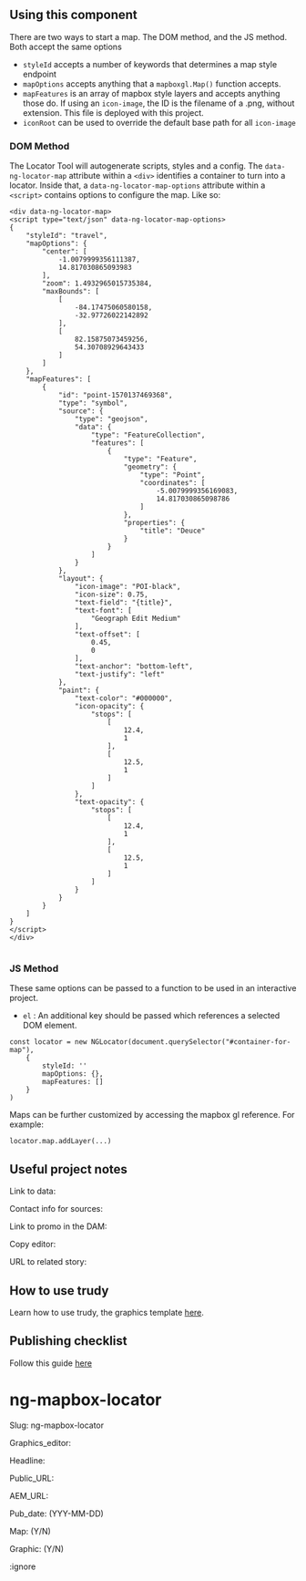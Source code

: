 ## Using this component

There are two ways to start a map. The DOM method, and the JS method. Both accept the same options

- `styleId` accepts a number of keywords that determines a map style endpoint
- `mapOptions` accepts anything that a `mapboxgl.Map()` function accepts.
- `mapFeatures` is an array of mapbox style layers and accepts anything those do. If using an `icon-image`, the ID is the filename of a .png, without extension. This file is deployed with this project.
- `iconRoot` can be used to override the default base path for all `icon-image`


### DOM Method

The Locator Tool will autogenerate scripts, styles and a config. The `data-ng-locator-map` attribute within a `<div>` identifies a container to turn into a locator. Inside that, a `data-ng-locator-map-options` attribute within a `<script>` contains options to configure the map. Like so:

```
<div data-ng-locator-map>
<script type="text/json" data-ng-locator-map-options>
{
    "styleId": "travel",
    "mapOptions": {
        "center": [
            -1.0079999356111387,
            14.817030865093983
        ],
        "zoom": 1.4932965015735384,
        "maxBounds": [
            [
                -84.17475060580158,
                -32.97726022142892
            ],
            [
                82.15875073459256,
                54.30708929643433
            ]
        ]
    },
    "mapFeatures": [
        {
            "id": "point-1570137469368",
            "type": "symbol",
            "source": {
                "type": "geojson",
                "data": {
                    "type": "FeatureCollection",
                    "features": [
                        {
                            "type": "Feature",
                            "geometry": {
                                "type": "Point",
                                "coordinates": [
                                    -5.0079999356169083,
                                    14.817030865098786
                                ]
                            },
                            "properties": {
                                "title": "Deuce"
                            }
                        }
                    ]
                }
            },
            "layout": {
                "icon-image": "POI-black",
                "icon-size": 0.75,
                "text-field": "{title}",
                "text-font": [
                    "Geograph Edit Medium"
                ],
                "text-offset": [
                    0.45,
                    0
                ],
                "text-anchor": "bottom-left",
                "text-justify": "left"
            },
            "paint": {
                "text-color": "#000000",
                "icon-opacity": {
                    "stops": [
                        [
                            12.4,
                            1
                        ],
                        [
                            12.5,
                            1
                        ]
                    ]
                },
                "text-opacity": {
                    "stops": [
                        [
                            12.4,
                            1
                        ],
                        [
                            12.5,
                            1
                        ]
                    ]
                }
            }
        }
    ]
}
</script>
</div>
            
```

### JS Method

These same options can be passed to a function to be used in an interactive project. 

- `el` : An additional key should be passed which references a selected DOM element.

```
const locator = new NGLocator(document.querySelector("#container-for-map"), 
    {
        styleId: '' 
        mapOptions: {}, 
        mapFeatures: []
    }
)
```

Maps can be further customized by accessing the mapbox gl reference. For example: 

```
locator.map.addLayer(...)
```


## Useful project notes

Link to data: 

Contact info for sources: 

Link to promo in the DAM: 

Copy editor: 

URL to related story: 

## How to use trudy

Learn how to use trudy, the graphics template [here](https://drive.google.com/drive/folders/0B9f4BeCssbwoYW9LM2hydTZxQmc?usp=sharing).

## Publishing checklist

Follow this guide [here](https://docs.google.com/document/d/1c734ZEgYKZbE6BIoDhChHoFOFBpMucqqjPiwWKItaGM/edit)


# ng-mapbox-locator


Slug: ng-mapbox-locator

Graphics_editor: 

Headline: 

Public_URL: 

AEM_URL: 

Pub_date: 
(YYY-MM-DD)

Map: 
(Y/N)

Graphic: 
(Y/N)


:ignore 
